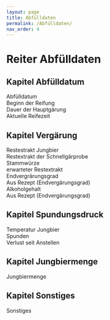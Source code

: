 ```yaml
---
layout: page
title: Abfülldaten
permalink: /Abfülldaten/
nav_order: 4
---
```


# Reiter Abfülldaten
## Kapitel Abfülldatum
Abfülldatum  
Beginn der Reifung  
Dauer der Hauptgärung  
Aktuelle Reifezeit  

## Kapitel Vergärung
Restestrakt Jungbier  
Restextrakt der Schnellgärprobe  
Stammwürze  
erwarteter Restextrakt  
Endvergrärungsgrad  
Aus Rezept (Endvergärungsgrad)  
Alkoholgehalt  
Aus Rezept (Endvergärungsgrad)  

## Kapitel Spundungsdruck
Temperatur Jungbier  
Spunden  
Verlust seit Anstellen  

## Kapitel Jungbiermenge
Jungbiermenge  

## Kapitel Sonstiges
Sonstiges  